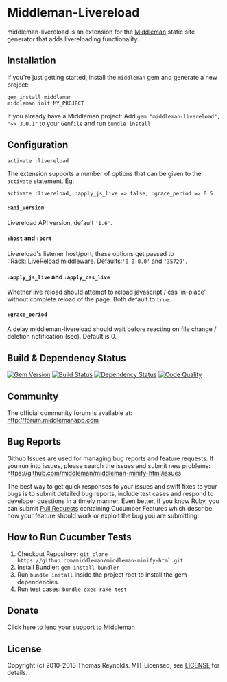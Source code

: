 # Middleman-Livereload

middleman-livereload is an extension for the [Middleman] static site generator that adds livereloading functionality.

## Installation

If you're just getting started, install the `middleman` gem and generate a new project:

```
gem install middleman
middleman init MY_PROJECT
```

If you already have a Middleman project: Add `gem "middleman-livereload", "~> 3.0.1"` to your `Gemfile` and run `bundle install`

## Configuration

```
activate :livereload
```

The extension supports a number of options that can be given to the `activate` statement. Eg:

```
activate :livereload, :apply_js_live => false, :grace_period => 0.5
```

#### `:api_version`

Livereload API version, default `'1.6'`.

#### `:host` and `:port`

Livereload's listener host/port, these options get passed to ::Rack::LiveReload  middleware. Defaults:`'0.0.0.0'` and `'35729'`.

#### `:apply_js_live` and `:apply_css_live`

Whether live reload should attempt to reload javascript / css 'in-place', without complete reload of the page. Both default to `true`.

#### `:grace_period`

A delay middleman-livereload should wait before reacting on file change / deletion notification (sec). Default is 0.

## Build & Dependency Status

[![Gem Version](https://badge.fury.io/rb/middleman-minify-html.png)][gem]
[![Build Status](https://travis-ci.org/middleman/middleman-minify-html.png)][travis]
[![Dependency Status](https://gemnasium.com/middleman/middleman-minify-html.png?travis)][gemnasium]
[![Code Quality](https://codeclimate.com/github/middleman/middleman-minify-html.png)][codeclimate]

## Community

The official community forum is available at: http://forum.middlemanapp.com

## Bug Reports

Github Issues are used for managing bug reports and feature requests. If you run into issues, please search the issues and submit new problems: https://github.com/middleman/middleman-minify-html/issues

The best way to get quick responses to your issues and swift fixes to your bugs is to submit detailed bug reports, include test cases and respond to developer questions in a timely manner. Even better, if you know Ruby, you can submit [Pull Requests](https://help.github.com/articles/using-pull-requests) containing Cucumber Features which describe how your feature should work or exploit the bug you are submitting.

## How to Run Cucumber Tests

1. Checkout Repository: `git clone https://github.com/middleman/middleman-minify-html.git`
2. Install Bundler: `gem install bundler`
3. Run `bundle install` inside the project root to install the gem dependencies.
4. Run test cases: `bundle exec rake test`

## Donate

[Click here to lend your support to Middleman](https://spacebox.io/s/4dXbHBorC3)

## License

Copyright (c) 2010-2013 Thomas Reynolds. MIT Licensed, see [LICENSE] for details.

[middleman]: http://middlemanapp.com
[gem]: https://rubygems.org/gems/middleman-minify-html
[travis]: http://travis-ci.org/middleman/middleman-minify-html
[gemnasium]: https://gemnasium.com/middleman/middleman-minify-html
[codeclimate]: https://codeclimate.com/github/middleman/middleman-minify-html
[LICENSE]: https://github.com/middleman/middleman-minify-html/blob/master/LICENSE.md